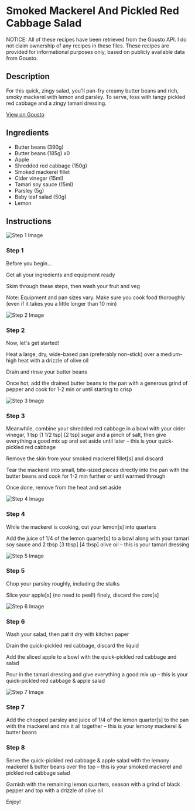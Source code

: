 # Smoked Mackerel And Pickled Red Cabbage Salad

NOTICE: All of these recipes have been retrieved from the Gousto API. I do not claim ownership of any recipes in these files. These recipes are provided for informational purposes only, based on publicly available data from Gousto.

## Description

For this quick, zingy salad, you'll pan-fry creamy butter beans and rich, smoky mackerel with lemon and parsley. To serve, toss with tangy pickled red cabbage and a zingy tamari dressing.

[View on Gousto](https://www.gousto.co.uk/recipes/cookbook/10-min-smoked-mackerel-red-cabbage-apple-salad)

## Ingredients

- Butter beans (390g)
- Butter beans (185g) x0
- Apple
- Shredded red cabbage (150g)
- Smoked mackerel fillet
- Cider vinegar (15ml)
- Tamari soy sauce (15ml)
- Parsley (5g)
- Baby leaf salad (50g)
- Lemon

## Instructions

![Step 1 Image](https://production-media.gousto.co.uk/cms/recipe-step-image/Step-1-Admin-1623407438473-x200.jpg)

### Step 1

Before you begin...

Get all your ingredients and equipment ready

Skim through these steps, then wash your fruit and veg

Note: Equipment and pan sizes vary. Make sure you cook food thoroughly (even if it takes you a little longer than 10 min)

![Step 2 Image](https://production-media.gousto.co.uk/cms/recipe-step-image/step-2-1601298135837-x200.jpg)

### Step 2

Now, let's get started!

Heat a large, dry, wide-based pan (preferably non-stick) over a medium-high heat with a drizzle of olive oil

Drain and rinse your butter beans

Once hot, add the drained butter beans to the pan with a generous grind of pepper and cook for 1-2 min or until starting to crisp

![Step 3 Image](https://production-media.gousto.co.uk/cms/recipe-step-image/step-3-1601298147253-x200.jpg)

### Step 3

Meanwhile, combine your shredded red cabbage in a bowl with your cider vinegar, 1 tsp <span class="text-purple">[1 1/2 tsp]</span><span class="text-danger"> [2 tsp] </span>sugar and a pinch of salt, then give everything a good mix up and set aside until later – this is your quick-pickled red cabbage

Remove the skin from your smoked mackerel fillet[s] and discard

Tear the mackerel into small, bite-sized pieces directly into the pan with the butter beans and cook for 1-2 min further or until warmed through

Once done, remove from the heat and set aside

![Step 4 Image](https://production-media.gousto.co.uk/cms/recipe-step-image/Vinaigrette-1614339305590-x200.jpg)

### Step 4

While the mackerel is cooking, cut your lemon[s] into quarters

Add the juice of 1/4 of the<span class="text-danger"> </span>lemon quarter[s]<span class="text-danger"> </span>to a bowl along with your tamari soy sauce and 2 tbsp <span class="text-purple">[3 tbsp]</span> <span class="text-danger">[4 tbsp]</span> olive oil – this is your tamari dressing

![Step 5 Image](https://production-media.gousto.co.uk/cms/recipe-step-image/step-5-1601298169843-x200.jpg)

### Step 5

Chop your parsley roughly, including the stalks

Slice your apple[s] (no need to peel!) finely, discard the core[s]

![Step 6 Image](https://production-media.gousto.co.uk/cms/recipe-step-image/step-6-1601298201287-x200.jpg)

### Step 6

Wash your salad, then pat it dry with kitchen paper

Drain the quick-pickled red cabbage, discard the liquid

Add the sliced apple to a bowl with the quick-pickled red cabbage and salad

Pour in the tamari dressing and give everything a good mix up – this is your quick-pickled red cabbage & apple salad

![Step 7 Image](https://production-media.gousto.co.uk/cms/recipe-step-image/step-7-1601298212214-x200.jpg)

### Step 7

Add the chopped parsley and juice of 1/4 of the lemon quarter[s] to the pan with the mackerel and mix it all together – this is your lemony mackerel & butter beans

### Step 8

Serve the quick-pickled red cabbage & apple salad with the lemony mackerel & butter beans over the top – this is your smoked mackerel and pickled red cabbage salad

Garnish with the remaining lemon quarters, season with a grind of black pepper and top with a drizzle of olive oil

Enjoy!

